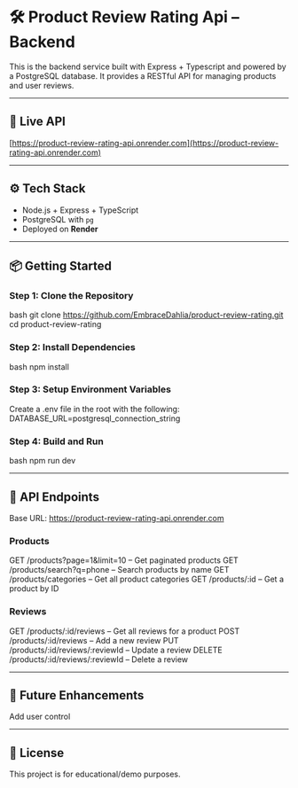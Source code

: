 # 🛠️ Product Review Rating Api – Backend

This is the backend service built with Express + Typescript and powered by a PostgreSQL database. It provides a RESTful API for managing products and user reviews.

---

## 🔗 Live API

[https://product-review-rating-api.onrender.com](https://product-review-rating-api.onrender.com)

---

## ⚙️ Tech Stack

- Node.js + Express + TypeScript
- PostgreSQL with `pg`
- Deployed on **Render**

---

## 📦 Getting Started

### Step 1: Clone the Repository
bash
git clone https://github.com/EmbraceDahlia/product-review-rating.git
cd product-review-rating

### Step 2: Install Dependencies
bash
npm install

### Step 3: Setup Environment Variables
Create a .env file in the root with the following:
DATABASE_URL=postgresql_connection_string

### Step 4: Build and Run
bash
npm run dev

---

## 📁 API Endpoints
Base URL: https://product-review-rating-api.onrender.com

### Products
GET /products?page=1&limit=10 – Get paginated products
GET /products/search?q=phone – Search products by name
GET /products/categories – Get all product categories
GET /products/:id – Get a product by ID

### Reviews
GET /products/:id/reviews – Get all reviews for a product
POST /products/:id/reviews – Add a new review
PUT /products/:id/reviews/:reviewId – Update a review
DELETE /products/:id/reviews/:reviewId – Delete a review

---

## 🧪 Future Enhancements
Add user control

---

## 📄 License
This project is for educational/demo purposes.
